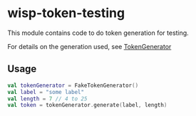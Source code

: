 # wisp-token-testing

This module contains code to do token generation for testing.

For details on the generation used, see
[TokenGenerator](https://github.com/cashapp/wisp/blob/master/wisp-token/src/main/kotlin/wisp/token/TokenGenerator.kt)

## Usage

```kotlin
val tokenGenerator = FakeTokenGenerator() 
val label = "some label"
val length = 7 // 4 to 25
val token = tokenGenerator.generate(label, length)
```